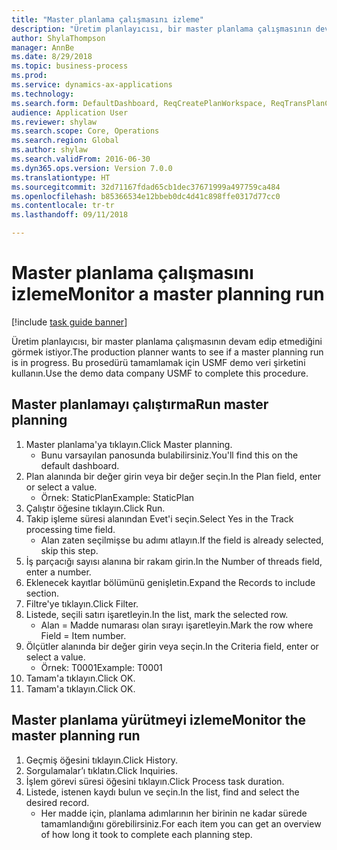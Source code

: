 ```yaml
--- 
title: "Master planlama çalışmasını izleme"
description: "Üretim planlayıcısı, bir master planlama çalışmasının devam edip etmediğini görmek istiyor."
author: ShylaThompson
manager: AnnBe
ms.date: 8/29/2018
ms.topic: business-process
ms.prod: 
ms.service: dynamics-ax-applications
ms.technology: 
ms.search.form: DefaultDashboard, ReqCreatePlanWorkspace, ReqTransPlanCard, SysQueryForm, InventItemIdLookupSimple, ReqLog, ReqProcessTaskTrace
audience: Application User
ms.reviewer: shylaw
ms.search.scope: Core, Operations
ms.search.region: Global
ms.author: shylaw
ms.search.validFrom: 2016-06-30
ms.dyn365.ops.version: Version 7.0.0
ms.translationtype: HT
ms.sourcegitcommit: 32d71167fdad65cb1dec37671999a497759ca484
ms.openlocfilehash: b85366534e12bbeb0dc4d41c898ffe0317d77cc0
ms.contentlocale: tr-tr
ms.lasthandoff: 09/11/2018

---
```

# <a name="monitor-a-master-planning-run"></a><span data-ttu-id="2d1ee-103">Master planlama çalışmasını izleme</span><span class="sxs-lookup"><span data-stu-id="2d1ee-103">Monitor a master planning run</span></span>

[!include [task guide banner](../../includes/task-guide-banner.md)]

<span data-ttu-id="2d1ee-104">Üretim planlayıcısı, bir master planlama çalışmasının devam edip etmediğini görmek istiyor.</span><span class="sxs-lookup"><span data-stu-id="2d1ee-104">The production planner wants to see if a master planning run is in progress.</span></span> <span data-ttu-id="2d1ee-105">Bu prosedürü tamamlamak için USMF demo veri şirketini kullanın.</span><span class="sxs-lookup"><span data-stu-id="2d1ee-105">Use the demo data company USMF to complete this procedure.</span></span>


## <a name="run-master-planning"></a><span data-ttu-id="2d1ee-106">Master planlamayı çalıştırma</span><span class="sxs-lookup"><span data-stu-id="2d1ee-106">Run master planning</span></span>
1. <span data-ttu-id="2d1ee-107">Master planlama'ya tıklayın.</span><span class="sxs-lookup"><span data-stu-id="2d1ee-107">Click Master planning.</span></span>
    * <span data-ttu-id="2d1ee-108">Bunu varsayılan panosunda bulabilirsiniz.</span><span class="sxs-lookup"><span data-stu-id="2d1ee-108">You'll find this on the default dashboard.</span></span>  
2. <span data-ttu-id="2d1ee-109">Plan alanında bir değer girin veya bir değer seçin.</span><span class="sxs-lookup"><span data-stu-id="2d1ee-109">In the Plan field, enter or select a value.</span></span>
    * <span data-ttu-id="2d1ee-110">Örnek: StaticPlan</span><span class="sxs-lookup"><span data-stu-id="2d1ee-110">Example: StaticPlan</span></span>  
3. <span data-ttu-id="2d1ee-111">Çalıştır öğesine tıklayın.</span><span class="sxs-lookup"><span data-stu-id="2d1ee-111">Click Run.</span></span>
4. <span data-ttu-id="2d1ee-112">Takip işleme süresi alanından Evet'i seçin.</span><span class="sxs-lookup"><span data-stu-id="2d1ee-112">Select Yes in the Track processing time field.</span></span>
    * <span data-ttu-id="2d1ee-113">Alan zaten seçilmişse bu adımı atlayın.</span><span class="sxs-lookup"><span data-stu-id="2d1ee-113">If the field is already selected, skip this step.</span></span>  
5. <span data-ttu-id="2d1ee-114">İş parçacığı sayısı alanına bir rakam girin.</span><span class="sxs-lookup"><span data-stu-id="2d1ee-114">In the Number of threads field, enter a number.</span></span>
6. <span data-ttu-id="2d1ee-115">Eklenecek kayıtlar bölümünü genişletin.</span><span class="sxs-lookup"><span data-stu-id="2d1ee-115">Expand the Records to include section.</span></span>
7. <span data-ttu-id="2d1ee-116">Filtre'ye tıklayın.</span><span class="sxs-lookup"><span data-stu-id="2d1ee-116">Click Filter.</span></span>
8. <span data-ttu-id="2d1ee-117">Listede, seçili satırı işaretleyin.</span><span class="sxs-lookup"><span data-stu-id="2d1ee-117">In the list, mark the selected row.</span></span>
    * <span data-ttu-id="2d1ee-118">Alan = Madde numarası olan sırayı işaretleyin.</span><span class="sxs-lookup"><span data-stu-id="2d1ee-118">Mark the row where Field = Item number.</span></span>  
9. <span data-ttu-id="2d1ee-119">Ölçütler alanında bir değer girin veya seçin.</span><span class="sxs-lookup"><span data-stu-id="2d1ee-119">In the Criteria field, enter or select a value.</span></span>
    * <span data-ttu-id="2d1ee-120">Örnek: T0001</span><span class="sxs-lookup"><span data-stu-id="2d1ee-120">Example: T0001</span></span>  
10. <span data-ttu-id="2d1ee-121">Tamam'a tıklayın.</span><span class="sxs-lookup"><span data-stu-id="2d1ee-121">Click OK.</span></span>
11. <span data-ttu-id="2d1ee-122">Tamam'a tıklayın.</span><span class="sxs-lookup"><span data-stu-id="2d1ee-122">Click OK.</span></span>

## <a name="monitor-the-master-planning-run"></a><span data-ttu-id="2d1ee-123">Master planlama yürütmeyi izleme</span><span class="sxs-lookup"><span data-stu-id="2d1ee-123">Monitor the master planning run</span></span>
1. <span data-ttu-id="2d1ee-124">Geçmiş öğesini tıklayın.</span><span class="sxs-lookup"><span data-stu-id="2d1ee-124">Click History.</span></span>
2. <span data-ttu-id="2d1ee-125">Sorgulamalar’ı tıklatın.</span><span class="sxs-lookup"><span data-stu-id="2d1ee-125">Click Inquiries.</span></span>
3. <span data-ttu-id="2d1ee-126">İşlem görevi süresi öğesini tıklayın.</span><span class="sxs-lookup"><span data-stu-id="2d1ee-126">Click Process task duration.</span></span>
4. <span data-ttu-id="2d1ee-127">Listede, istenen kaydı bulun ve seçin.</span><span class="sxs-lookup"><span data-stu-id="2d1ee-127">In the list, find and select the desired record.</span></span>
    * <span data-ttu-id="2d1ee-128">Her madde için, planlama adımlarının her birinin ne kadar sürede tamamlandığını görebilirsiniz.</span><span class="sxs-lookup"><span data-stu-id="2d1ee-128">For each item you can get an overview of how long it took to complete each planning step.</span></span>  


